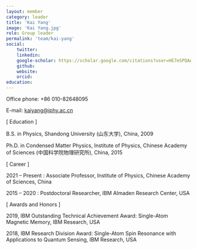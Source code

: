 ```yaml
---
layout: member
category: leader
title: 'Kai Yang'
image: 'Kai Yang.jpg'
role: Group leader
permalink: 'team/kai-yang'
social:
    twitter: 
    linkedin: 
    google-scholar: https://scholar.google.com/citations?user=HE7eSPQAAAAJ&hl=en
    github:
    website:
    orcid:
education:
---
```


Office phone: +86 010-82648095

E-mail: kaiyang@iphy.ac.cn

[ Education ]

B.S. in Physics, Shandong University (山东大学), China, 2009

Ph.D. in Condensed Matter Physics, Institute of Physics, Chinese Academy of Sciences (中国科学院物理研究所), China, 2015

[ Career ]

2021 – Present : Associate Professor, Institute of Physics, Chinese Academy of Sciences, China

2015 – 2020 : Postdoctoral Researcher, IBM Almaden Research Center, USA

[ Awards and Honors ]

2019, IBM Outstanding Technical Achievement Award: Single-Atom Magnetic Memory, IBM Research, USA

2018, IBM Research Division Award: Single-Atom Spin Resonance with Applications to Quantum Sensing, IBM Research, USA
